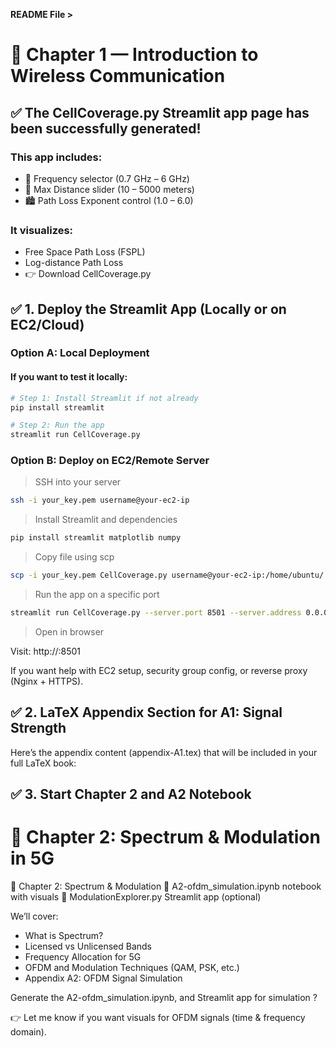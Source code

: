  **README File >**

# 📘 Chapter 1 — Introduction to Wireless Communication

## ✅ The CellCoverage.py Streamlit app page has been successfully generated!

### This app includes:

- 📡 Frequency selector (0.7 GHz – 6 GHz)
- 📏 Max Distance slider (10 – 5000 meters)
- 🏙️ Path Loss Exponent control (1.0 – 6.0)

### It visualizes:

- Free Space Path Loss (FSPL)
- Log-distance Path Loss
- 👉 Download CellCoverage.py



## ✅ 1. Deploy the Streamlit App (Locally or on EC2/Cloud)

### Option A: Local Deployment

#### If you want to test it locally:

```bash
# Step 1: Install Streamlit if not already
pip install streamlit

# Step 2: Run the app
streamlit run CellCoverage.py
```

### Option B: Deploy on EC2/Remote Server

> SSH into your server

```bash
ssh -i your_key.pem username@your-ec2-ip
```

> Install Streamlit and dependencies

```bash
pip install streamlit matplotlib numpy
```

> Copy file using scp

```bash
scp -i your_key.pem CellCoverage.py username@your-ec2-ip:/home/ubuntu/
```

> Run the app on a specific port

```bash
streamlit run CellCoverage.py --server.port 8501 --server.address 0.0.0.0
```

> Open in browser

Visit: http://<your-ec2-ip>:8501

If you want help with EC2 setup, security group config, or reverse proxy (Nginx + HTTPS).


## ✅ 2. LaTeX Appendix Section for A1: Signal Strength
Here’s the appendix content (appendix-A1.tex) that will be included in your full LaTeX book:


## ✅ 3. Start Chapter 2 and A2 Notebook


# 📘 Chapter 2: Spectrum & Modulation in 5G

📘 Chapter 2: Spectrum & Modulation
📓 A2-ofdm_simulation.ipynb notebook with visuals
🧪 ModulationExplorer.py Streamlit app (optional)

We’ll cover:

- What is Spectrum?
- Licensed vs Unlicensed Bands
- Frequency Allocation for 5G
- OFDM and Modulation Techniques (QAM, PSK, etc.)
- Appendix A2: OFDM Signal Simulation

Generate the A2-ofdm_simulation.ipynb, and 
Streamlit app for simulation ?

👉 Let me know if you want visuals for OFDM signals (time & frequency domain).
